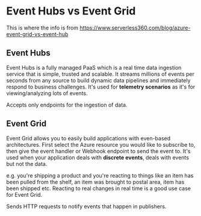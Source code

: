 # Event Hubs vs Event Grid

This is where the info is from https://www.serverless360.com/blog/azure-event-grid-vs-event-hub

## Event Hubs

Event Hubs is a fully managed PaaS which is a real time data ingestion service that is simple, trusted and scalable. It streams millions of events per seconds from any source to build dynamic data pipelines and immediately respond to business challenges. It's used for **telemetry scenarios** as it's for viewing/analyzing lots of events.

Accepts only endpoints for the ingestion of data.

## Event Grid

Event Grid allows you to easily build applications with even-based architectures. First select the Azure resource you would like to subscribe to, then give the event handler or Webhook endpoint to send the event to. It's used when your application deals with **discrete events**, deals with events but not the data.

e.g. you're shipping a product and you're reacting to things like an item has been pulled from the shelf, an item was brought to postal area, item has been shipped etc. Reacting to real changes in real time is a good use case for Event Grid.

Sends HTTP requests to notify events that happen in publishers.
